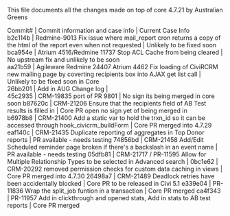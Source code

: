 This file documents all the changes made on top of core 4.7.21 by Australian Greens  
  
Commit# | Commit information and case info | Current Case Info  
b2c114b | Redmine-9013 Fix issue where mail_report cron returns a copy of the html of the report even when not requested | Unlikely to be fixed soon  
bca954e | Atrium 4516/Redmine 11737 Stop ACL Cache from being cleared | No upstream fix and unlikely to be soon  
aa21b59 | Agileware Redmine 24407 Atrium 4462 Fix loading of CiviRCRM new mailing page by coverting recipients box into AJAX get list call | Unlikely to be fixed soon in Core  
26bb201 | Add in AUG Change log |  
45c2935 | CRM-19835 port of PR 9801 | No sign its being merged in core soon 
b87620c | CRM-21206 Ensure that the recipients field of AB Test results is filled in | Core PR open no sign yet of being merged in   
b6978b8 | CRM-21400 Add a static var to hold the trxn_id so it can be accessed through hook_civicrm_buildForm | Core PR merged into 4.7.29
eaf140c | CRM-21435 Duplicate reporting of aggregates in Top Donor reports | PR available - needs testing
74856bd | CRM-21458 Add/Edit Scheduled reminder page broken if there's a backslash in an event name | PR available - needs testing
05dfb81 | CRM-21717 / PR-11595 Allow for Multiple Relationship Types to be selected in Advanced search |
0bc1e62 | CRM-20292 removed permission checks for custom data caching in views | Core PR merged into 4.7.30
26498a7 | CRM-21489 Deadlock retries have been accidentally blocked | Core PR to be released in Civi 5.1
e339e04 | PR-11836 Wrap the split_job funtion in a transaction | Core PR merged
ca4f343 | PR-11957 Add in clickthrough and opened stats, Add in stats to AB test reports | Core PR merged
